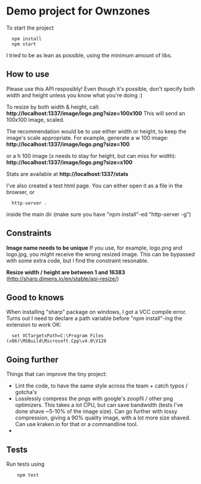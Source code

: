 Demo project for Ownzones
========================

To start the project 
```
  npm install
  npm start
```

I tried to be as lean as possible, using the minimum amount of libs. 

How to use
-----------------
Please use this API resposibly! Even though it's possible, don't specify both width and height unless you know what you're doing :)

To resize by both width & height, call: 
__http://localhost:1337/image/logo.png?size=100x100__
This will send an 100x100 image, scaled.

The recommendation would be to use either width or height, to keep the image's scale appropriate.
For example, generate a w 100 image:
__http://localhost:1337/image/logo.png?size=100__

or a h 100 image (x needs to stay for height, but can miss for width):
__http://localhost:1337/image/logo.png?size=x100__

Stats are available at __http://localhost:1337/stats__

I've also created a test html page. You can either open it as a file in the browser, or
  ```
    http-server .
  ```
  inside the main dir (make sure you have "npm install"-ed "http-server -g")

Constraints
--------
__Image name needs to be unique__
If you use, for example, logo.png and logo.jpg, you might receive the wrong resized image. This can be bypassed with some extra code, but I find the constraint resonable.

__Resize width / height are between 1 and 16383__ 
(http://sharp.dimens.io/en/stable/api-resize/)


Good to knows
-------------
When installing "sharp" package on windows, I got a VCC compile error. Turns out I need to declare a path variable before "npm install"-ing the extension to work OK:
```
  set VCTargetsPath=C:\Program Files (x86)\MSBuild\Microsoft.Cpp\v4.0\V120
```

Going further
---------------
Things that can improve the tiny project:
 - Lint the code, to have the same style across the team + catch typos / gotcha's
 - Losslessly compress the pngs with google's zoopfli / other png optimizers. This takes a lot CPU, but can save bandwidth (tests I've done shave ~5-10% of the image size). Can go further with lossy compression, giving a 90% quality image, with a lot more size shaved. Can use kraken.io for that or a commandline tool.
 - 
  
  
Tests
-------------
Run tests using 
```javascript
    npm test
```